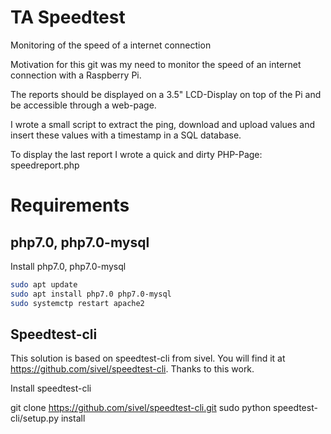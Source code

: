 # TA Speedtest
Monitoring of the speed of a internet connection

Motivation for this git was my need to monitor the speed of an internet connection with a Raspberry Pi.

The reports should be displayed on a 3.5" LCD-Display on top of the Pi and be accessible through a web-page.

I wrote a small script to extract the ping, download and upload values and insert these values with a timestamp in a SQL database.

To display the last report I wrote a quick and dirty PHP-Page: speedreport.php

# Requirements

## php7.0, php7.0-mysql

Install php7.0, php7.0-mysql

```bash
sudo apt update
sudo apt install php7.0 php7.0-mysql
sudo systemctp restart apache2
``` 

## Speedtest-cli

This solution is based on speedtest-cli from sivel. You will find it at https://github.com/sivel/speedtest-cli. Thanks to this work.

Install speedtest-cli

 git clone https://github.com/sivel/speedtest-cli.git
 sudo python speedtest-cli/setup.py install
